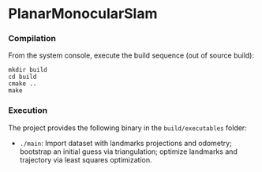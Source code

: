 # PlanarMonocularSlam

### Compilation
From the system console, execute the build sequence (out of source build):

    mkdir build
    cd build
    cmake ..
    make
    
### Execution
The project provides the following binary in the `build/executables` folder:
- `./main`: Import dataset with landmarks projections and odometry; bootstrap an initial guess via triangulation; optimize landmarks and trajectory via least squares optimization. 
